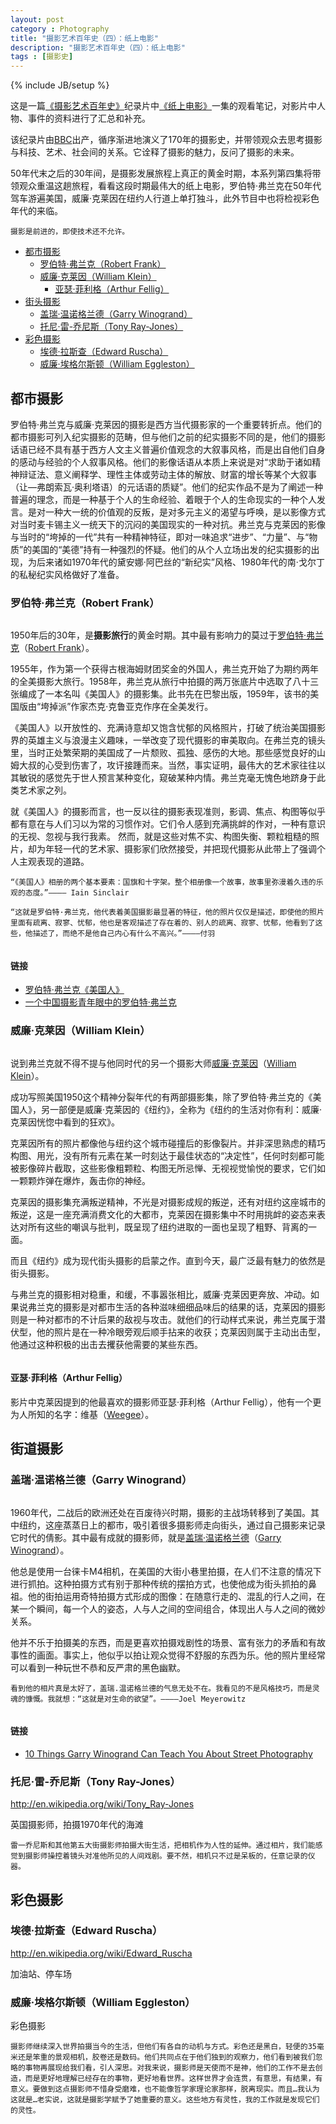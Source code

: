 ```yaml
---
layout: post
category : Photography
title: "摄影艺术百年史（四）：纸上电影"
description: "摄影艺术百年史（四）：纸上电影"
tags : [摄影史]
---
```

{% include JB/setup %}

这是一篇[《摄影艺术百年史》](http://movie.douban.com/subject/4154964/)纪录片中[《纸上电影》](http://v.youku.com/v_show/id_XNDcyMTUzODcy.html)一集的观看笔记，对影片中人物、事件的资料进行了汇总和补充。

该纪录片由[BBC](http://baike.baidu.com/view/60739.htm)出产，循序渐进地演义了170年的摄影史，并带领观众去思考摄影与科技、艺术、社会间的关系。它诠释了摄影的魅力，反问了摄影的未来。

50年代末之后的30年间，是摄影发展旅程上真正的黄金时期，本系列第四集将带领观众重温这趟旅程，看看这段时期最伟大的纸上电影，罗伯特·弗兰克在50年代驾车游遍美国，威廉·克莱因在纽约人行道上单打独斗，此外节目中也将检视彩色年代的来临。

    摄影是前进的，即使技术还不允许。

* [都市摄影](./#city)
    * [罗伯特·弗兰克（Robert Frank）](./#robert-frank) 
    * [威廉·克莱因（William Klein）](./#william-klein) 
        * [亚瑟·菲利格（Arthur Fellig）](./#arthur-fellig) 
* [街头摄影](./#street)
    * [盖瑞·温诺格兰德（Garry Winogrand）](./#) 
    * [托尼·雷-乔尼斯（Tony Ray-Jones）](./#) 
* [彩色摄影](./#colorful)
    * [埃德·拉斯查（Edward Ruscha）](./#) 
    * [威廉·埃格尔斯顿（William Eggleston）](./#) 

<h2 id="city">都市摄影</h2>

罗伯特·弗兰克与威廉·克莱因的摄影是西方当代摄影家的一个重要转折点。他们的都市摄影可列入纪实摄影的范畴，但与他们之前的纪实摄影不同的是，他们的摄影话语已经不具有基于西方人文主义普遍价值观念的大叙事风格，而是出自他们自身的感动与经验的个人叙事风格。他们的影像话语从本质上来说是对“求助于诸如精神辩证法、意义阐释学、理性主体或劳动主体的解放、财富的增长等某个大叙事（让—弗朗索瓦·奥利塔语）的元话语的质疑”。他们的纪实作品不是为了阐述一种普遍的理念，而是一种基于个人的生命经验、着眼于个人的生命现实的一种个人发言。是对一种大一统的价值观的反叛，是对多元主义的渴望与呼唤，是以影像方式对当时麦卡锡主义一统天下的沉闷的美国现实的一种对抗。弗兰克与克莱因的影像与当时的“垮掉的一代”共有一种精神特征，即对一味追求“进步”、“力量”、与“物质”的美国的“美德”持有一种强烈的怀疑。他们的从个人立场出发的纪实摄影的出现，为后来诸如1970年代的黛安娜·阿巴丝的“新纪实”风格、1980年代的南·戈尔丁的私秘纪实风格做好了准备。

<h3 id="robert-frank">罗伯特·弗兰克（Robert Frank）</h3>

![]()

1950年后的30年，是**摄影旅行**的黄金时期。其中最有影响力的莫过于[罗伯特·弗兰克](http://baike.baidu.com/subview/1615618/10459700.htm)（[Robert Frank](http://en.wikipedia.org/wiki/Robert_Frank)）。

1955年，作为第一个获得古根海姆财团奖金的外国人，弗兰克开始了为期约两年的全美摄影大旅行。1958年，弗兰克从旅行中拍摄的两万张底片中选取了八十三张编成了一本名叫《美国人》的摄影集。此书先在巴黎出版，1959年，该书的美国版由“垮掉派”作家杰克·克鲁亚克作序在全美发行。

《美国人》以开放性的、充满诗意却又饱含忧郁的风格照片，打破了统治美国摄影界的英雄主义与浪漫主义趣味，一举改变了现代摄影的审美取向。在弗兰克的镜头里，当时正处繁荣期的美国成了一片颓败、孤独、感伤的大地。那些感觉良好的山姆大叔的心受到伤害了，攻讦接踵而来。当然，事实证明，最伟大的艺术家往往以其敏锐的感觉先于世人预言某种变化，窥破某种内情。弗兰克毫无愧色地跻身于此类艺术家之列。

 就《美国人》的摄影而言，也一反以往的摄影表现准则，影调、焦点、构图等似乎都有意在与人们习以为常的习惯作对。它们令人感到充满挑衅的作对，一种有意识的无视、忽视与我行我素。 然而，就是这些对焦不实、构图失衡、颗粒粗糙的照片，却为年轻一代的艺术家、摄影家们欣然接受，并把现代摄影从此带上了强调个人主观表现的道路。

    “《美国人》相册的两个基本要素：国旗和十字架。整个相册像一个故事，故事里弥漫着久违的乐观的态度。”———— Iain Sinclair

    “这就是罗伯特·弗兰克，他代表着美国摄影最显著的特征，他的照片仅仅是描述，即使他的照片里面有疏离、寂寥、忧郁，他也是客观描述了存在着的、别人的疏离、寂寥、忧郁，他看到了这些，他描述了，而绝不是他自己内心有什么不高兴。”————付羽

![]()

#### 链接

* [罗伯特·弗兰克《美国人》](http://www.cpanet.org.cn/cms/html/shangtu/20100415/44741.html)
* [一个中国摄影青年眼中的罗伯特·弗兰克](http://www.vkadoo.com/0052360CED7A11257F90CE353D229E26.wxhtml)

<h3 id="william-klein">威廉·克莱因（William Klein）</h3>

![]()

说到弗兰克就不得不提与他同时代的另一个摄影大师[威廉·克莱因](http://baike.baidu.com/view/4037260.htm)（[William Klein](http://en.wikipedia.org/wiki/William_Klein_%28photographer%29)）。

成功写照美国1950这个精神分裂年代的有两部摄影集，除了罗伯特·弗兰克的《美国人》，另一部便是威廉·克莱因的《纽约》，全称为《纽约的生活对你有利：威廉·克莱因恍惚中看到的狂欢》。

克莱因所有的照片都像他与纽约这个城市碰撞后的影像裂片。并非深思熟虑的精巧构图、用光，没有所有元素在某一时刻达于最佳状态的“决定性”，任何时刻都可能被影像碎片截取，这些影像粗颗粒、构图无所忌惮、无视视觉愉悦的要求，它们如一颗颗炸弹在爆炸，轰击你的神经。

克莱因的摄影集充满叛逆精神，不光是对摄影成规的叛逆，还有对纽约这座城市的叛逆，这是一座充满消费文化的大都市，克莱因在摄影集中不时用挑衅的姿态来表达对所有这些的嘲讽与批判，既呈现了纽约进取的一面也呈现了粗野、背离的一面。

而且《纽约》成为现代街头摄影的启蒙之作。直到今天，最广泛最有魅力的依然是街头摄影。

与弗兰克的摄影相对稳重，和缓，不事嚣张相比，威廉·克莱因更奔放、冲动。如果说弗兰克的摄影是对都市生活的各种滋味细细品味后的结果的话，克莱因的摄影则是一种对都市的不计后果的敌视与攻击。就他们的行动样式来说，弗兰克属于潜伏型，他的照片是在一种冷眼旁观后顺手拈来的收获；克莱因则属于主动出击型，他通过这种积极的出击去攫获他需要的某些东西。

![]()

<h4 id="arthur-fellig">亚瑟·菲利格（Arthur Fellig）</h4>

影片中克莱因提到的他最喜欢的摄影师亚瑟·菲利格（Arthur Fellig），他有一个更为人所知的名字：维基（[Weegee](http://en.wikipedia.org/wiki/Weegee)）。

<h2 id="street">街道摄影</h2>

<h3 id="">盖瑞·温诺格兰德（Garry Winogrand）</h3>

![]()

1960年代，二战后的欧洲还处在百废待兴时期，摄影的主战场转移到了美国。其中纽约，这座蒸蒸日上的都市，吸引着很多摄影师走向街头，通过自己摄影来记录它时代的倩影。其中最有成就的摄影师，就是[盖瑞·温诺格兰德](http://baike.baidu.com/view/11611044.htm)（[Garry Winogrand](http://en.wikipedia.org/wiki/Garry_Winogrand)）。

他总是使用一台徕卡M4相机，在美国的大街小巷里拍摄，在人们不注意的情况下进行抓拍。这种拍摄方式有别于那种传统的摆拍方式，也使他成为街头抓拍的鼻祖。他的街拍运用奇特拍摄方式形成的图像：在随意行走的、混乱的行人之间，在某一个瞬间，每一个人的姿态，人与人之间的空间组合，体现出人与人之间的微妙关系。 

他并不乐于拍摄美的东西，而是更喜欢拍摄戏剧性的场景、富有张力的矛盾和有故事性的画面。事实上，他似乎以拍让观众觉得不舒服的东西为乐。他的照片里经常可以看到一种玩世不恭和反严肃的黑色幽默。

    看到他的相片真是太好了，盖瑞.温诺格兰德的气息无处不在。我看见的不是风格技巧，而是灵魂的慷慨。我就想：“这就是对生命的欲望”。————Joel Meyerowitz

![]()

#### 链接

* [10 Things Garry Winogrand Can Teach You About Street Photography](http://erickimphotography.com/blog/2012/08/20/10-things-garry-winogrand-can-teach-you-about-street-photography/)

<h3 id="">托尼·雷-乔尼斯（Tony Ray-Jones）</h3>

http://en.wikipedia.org/wiki/Tony_Ray-Jones

英国摄影师，拍摄1970年代的海滩

    雷一乔尼斯和其他第五大街摄影师拍摄大街生活，把相机作为人性的延伸。通过相片，我们能感觉到摄影师操控着镜头对准他所见的人间戏剧。要不然，相机只不过是呆板的，任意记录的仪器。

<h2 id="colorful">彩色摄影</h2>

<h3 id="">埃德·拉斯查（Edward Ruscha）</h3>

http://en.wikipedia.org/wiki/Edward_Ruscha

加油站、停车场

<h3 id="">威廉·埃格尔斯顿（William Eggleston）</h3>

彩色摄影

    摄影师继续深入世界拍摄当今的生活，但他们有各自的动机与方式。彩色还是黑白，轻便的35毫米还是笨重的景观相机，胶卷还是数码。他们共同点在于他们独到的观察力，他们看到被我们忽略的事物再展现给我们看，引人深思。对我来说，摄影师是天使而不是神，他们的工作不是去创造，而是更好地理解已经存在的事物，更好地看世界。这样世界才会连贯，有意思，有结果，有意义。要做到这点摄影师不惜身受磨难，也不能像哲学家理论家那样，脱离现实。而且…我认为这就是…老实说，这就是摄影学赋予了她重要的意义。这些地方有灵性，我的工作就是发现它们的灵性。
